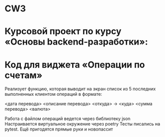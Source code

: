 # CW3
# Курсовой проект по курсу «Основы backend-разработки»:
# Код для виджета «Операции по счетам»

Реализует функцию, которая выводит на экран список из 5 последних выполненных клиентом операций в формате:

<дата перевода> <описание перевода>
<откуда> -> <куда>
<сумма перевода> <валюта>

Работа с файлом операций ведется через библиотеку json
Настраивается виртуальное окружение через poetry
Тесты писались на pytest.
Ещё пригодятся прямые руки и новопассит
